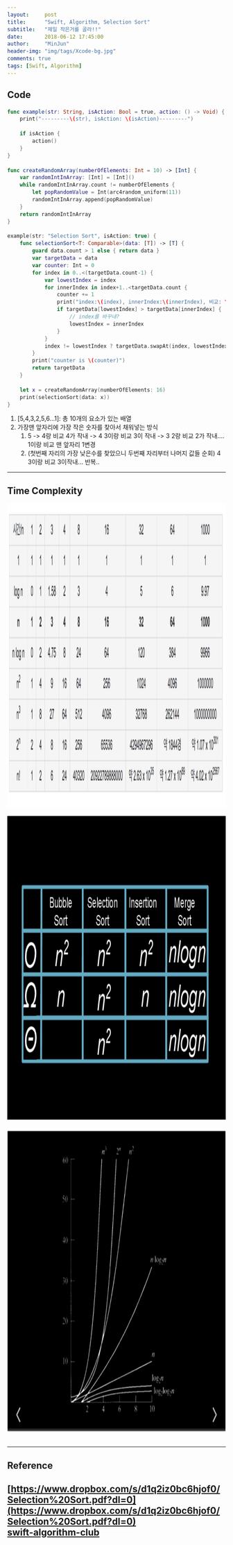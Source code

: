 ```yaml
---
layout:     post
title:      "Swift, Algorithm, Selection Sort"
subtitle:   "제일 작은거를 골라!!"
date:       2018-06-12 17:45:00
author:     "MinJun"
header-img: "img/tags/Xcode-bg.jpg"
comments: true 
tags: [Swift, Algorithm]
---
```


## Code 

```swift
func example(str: String, isAction: Bool = true, action: () -> Void) {
    print("---------\(str), isAction: \(isAction)---------")
    
    if isAction {
        action()
    }
}

func createRandomArray(numberOfElements: Int = 10) -> [Int] {
    var randomIntInArray: [Int] = [Int]()
    while randomIntInArray.count != numberOfElements {
        let popRandomValue = Int(arc4random_uniform(11))
        randomIntInArray.append(popRandomValue)
    }
    return randomIntInArray
}

example(str: "Selection Sort", isAction: true) {
    func selectionSort<T: Comparable>(data: [T]) -> [T] {
        guard data.count > 1 else { return data }
        var targetData = data
        var counter: Int = 0
        for index in 0..<(targetData.count-1) {
            var lowestIndex = index
            for innerIndex in index+1..<targetData.count {
                counter += 1
                print("index:\(index), innerIndex:\(innerIndex), 비교: \(targetData[lowestIndex]), \(targetData[innerIndex]), \(targetData)")
                if targetData[lowestIndex] > targetData[innerIndex] {
                    // index를 바꾸내?
                    lowestIndex = innerIndex
                }
            }
            index != lowestIndex ? targetData.swapAt(index, lowestIndex) : print("현재 값이 가장 작거나 같음\(targetData[index]), \(targetData[lowestIndex])")
        }
        print("counter is \(counter)")
        return targetData
    }

    let x = createRandomArray(numberOfElements: 16)
    print(selectionSort(data: x))
}
```

1. [5,4,3,2,5,6...1]: 총 10개의 요소가 있는 배열
2. 가장맨 앞자리에 가장 작은 숫자를 찾아서 채워넣는 방식
	1. 5 -> 4랑 비교 4가 작내 -> 4 3이랑 비교 3이 작내 -> 3 2랑 비교 2가 작내.... 1이랑 비교 맨 앞자리 1변경
	2. (첫번째 자리의 가장 낮은수를 찾았으니 두번째 자리부터 나머지 값들 순회) 4 3이랑 비교 3이작내... 반복..

---

## Time Complexity

<center><img src="/img/posts/TimeComplexity.png" width="700" height="700"></center> <br> 

<center><img src="/img/posts/TimeComplexity_1.png" width="700" height="700"></center> <br> 

<center><img src="/img/posts/TimeComplexity_2.png" width="700" height="700"></center> <br> 

---

## Reference 

[https://www.dropbox.com/s/d1q2iz0bc6hjof0/Selection%20Sort.pdf?dl=0](https://www.dropbox.com/s/d1q2iz0bc6hjof0/Selection%20Sort.pdf?dl=0)<br>
[swift-algorithm-club](https://github.com/raywenderlich/swift-algorithm-club/tree/master/Selection%20Sort)<br>
---

